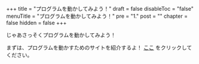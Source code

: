 +++
title =  "プログラムを動かしてみよう！"
draft = false
disableToc = "false"
menuTitle = "プログラムを動かしてみよう！"
pre = "1."
post = ""
chapter = false
hidden = false
+++

じゃあさっそくプログラムを動かしてみよう！

まずは、プログラムを動かすためのサイトを紹介するよ！
[ここ](https://mybinder.org/v2/gh/PlebsF/JupyterNotebook/master?filepath=note01.ipynb)
をクリックしてください。
